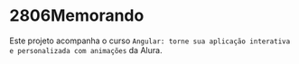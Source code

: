 # 2806Memorando

Este projeto acompanha o curso `Angular: torne sua aplicação interativa e personalizada com animações` da Alura.
